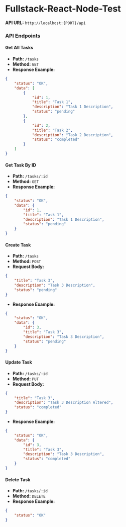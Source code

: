 # Fullstack-React-Node-Test

**API URL:** `http://localhost:{PORT}/api`


### API Endpoints

#### Get All Tasks
- **Path:** `/tasks`
- **Method:** `GET`
- **Response Example:** 
```json
{
    "status": "OK",
    "data": [
        {
            "id": 1,
            "title": "Task 1",
            "description": "Task 1 Description",
            "status": "pending"
        },
        {
            "id": 2,
            "title": "Task 2",
            "description": "Task 2 Description",
            "status": "completed"
        }
    ]
}
```

#### Get Task By ID

- **Path:** `/tasks/:id`
- **Method:** `GET`
- **Response Example:** 
```json
{
    "status": "OK",
    "data": {
        "id": 1,
        "title": "Task 1",
        "description": "Task 1 Description",
        "status": "pending"
    }
}
```

#### Create Task

- **Path:** `/tasks`
- **Method:** `POST`
- **Request Body:** 
```json
{
    "title": "Task 3",
    "description": "Task 3 Description",
    "status": "pending"
}
```
- **Response Example:** 
```json
{
    "status": "OK",
    "data": {
        "id": 3,
        "title": "Task 3",
        "description": "Task 3 Description",
        "status": "pending"
    }
}
```

#### Update Task

- **Path:** `/tasks/:id`
- **Method:** `PUT`
- **Request Body:** 
```json
{
    "title": "Task 3",
    "description": "Task 3 Description Altered",
    "status": "completed"
}
```
- **Response Example:** 
```json
{
    "status": "OK",
    "data": {
        "id": 3,
        "title": "Task 3",
        "description": "Task 3 Description",
        "status": "completed"
    }
}
```

#### Delete Task

- **Path:** `/tasks/:id`
- **Method:** `DELETE`
- **Response Example:** 
```json
{
    "status": "OK"
}
```





